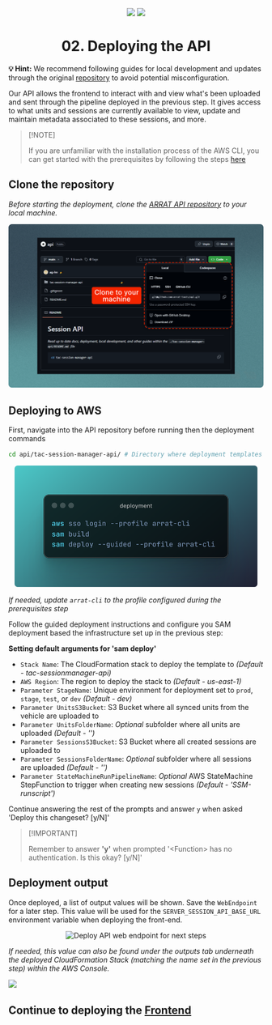<div align="center"><a name="readme-top"></a></div>

<!-- SHIELD GROUP -->
<div align="center">

[![][installation-shield]][installation-link]
[![][license-shield]][license-link]

</div>

<h1 align="center">02. Deploying the API</h1>

**💡 Hint:** We recommend following guides for local development and updates through the original [repository][link-to-repo] to avoid potential misconfiguration.

Our API allows the frontend to interact with and view what's been uploaded and sent through the pipeline deployed in the previous step. It gives access to what units and sessions are currently available to view, update and maintain metadata associated to these sessions, and more.

> \[!NOTE]
>
> If you are unfamiliar with the installation process of the AWS CLI, you can get started with the prerequisites by following the steps [here][back-to-prerequisites]

## Clone the repository

_Before starting the deployment, clone the [ARRAT API repository](https://github.com/arrat-tools/api) to your local machine._

![Clone ARRAT API repository](/images/deploy-api-clone-repo.png)

## Deploying to AWS

First, navigate into the API repository before running then the deployment commands

```bash
cd api/tac-session-manager-api/ # Directory where deployment templates are.
```

<div align="center">

  <picture>
    <source media="(prefers-color-scheme: dark)" srcset="/images/deploy-api-commands.png">
    <img height="240" src="/images/deploy-api-commands.png" alt="Deploy commands for the ARRAT API">
  </picture>

</div>

_If needed, update `arrat-cli` to the profile configured during the prerequisites step_

Follow the guided deployment instructions and configure you SAM deployment based the infrastructure set up in the previous step:

<b>Setting default arguments for 'sam deploy'</b>

- `Stack Name`: The CloudFormation stack to deploy the template to _(Default - tac-sessionmanager-api)_
- `AWS Region`: The region to deploy the stack to _(Default - us-east-1)_
- `Parameter StageName`: Unique environment for deployment set to `prod`, `stage`, `test`, or `dev` _(Default - dev)_
- `Parameter UnitsS3Bucket`: S3 Bucket where all synced units from the vehicle are uploaded to
- `Parameter UnitsFolderName`: _Optional_ subfolder where all units are uploaded _(Default - '')_
- `Parameter SessionsS3Bucket`: S3 Bucket where all created sessions are uploaded to
- `Parameter SessionsFolderName`: _Optional_ subfolder where all sessions are uploaded _(Default - '')_
- `Parameter StateMachineRunPipelineName`: _Optional_ AWS StateMachine StepFunction to trigger when creating new sessions _(Default - 'SSM-runscript')_

Continue answering the rest of the prompts and answer `y` when asked 'Deploy this changeset? [y/N]'

> \[!IMPORTANT]
>
> Remember to answer **'y'** when prompted '\<Function\> has no authentication. Is this okay? [y/N]'

## Deployment output

Once deployed, a list of output values will be shown. Save the `WebEndpoint` for a later step. This value will be used for the `SERVER_SESSION_API_BASE_URL` environment variable when deploying the front-end.

<div align="center">

  <picture>
    <source media="(prefers-color-scheme: dark)" srcset="/images/deploy-api-webendpoint.png">
    <img height="240" src="/images/deploy-api-webendpoint.png" alt="Deploy API web endpoint for next steps">
  </picture>

</div>

_If needed, this value can also be found under the outputs tab underneath the deployed CloudFormation Stack (matching the name set in the previous step) within the AWS Console._

[![][back-to-top]](#readme-top)

## Continue to deploying the [Frontend][up-next-link]

<!-- Link Groups -->

[installation-link]: https://github.com/arrat-tools/api/blob/main/README.md
[installation-shield]: https://img.shields.io/badge/Docs-blue?style=flat-square&logo=readthedocs&color=3b82f6&labelColor=334155&logoColor=f5f5f5
[license-link]: https://github.com/arrat-tools/api/tree/main?tab=MIT-0-1-ov-file
[license-shield]: https://img.shields.io/badge/license-MIT-blue.svg?style=flat-square&color=3b82f6&labelColor=334155
[back-to-top]: https://img.shields.io/badge/-Back_to_top-151515?style=flat-square
[link-to-repo]: https://github.com/arrat-tools/api
[up-next-link]: https://github.com/arrat-tools/deploy/blob/main/guide/03-deploy-the-frontend.md
[back-to-prerequisites]: https://github.com/arrat-tools/deploy/blob/main/guide/00-prerequisites.md
